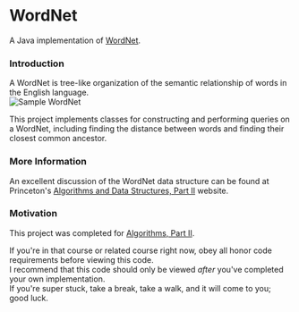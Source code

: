# WordNet
A Java implementation of [WordNet](https://en.wikipedia.org/wiki/WordNet).

### Introduction
A WordNet is tree-like organization of the semantic relationship of words in the English language.  
![Sample WordNet](http://coursera.cs.princeton.edu/algs4/assignments/wordnet-fig1.png)

This project implements classes for constructing and performing queries on a WordNet, including finding the distance between words and finding their closest common ancestor.

### More Information
An excellent discussion of the WordNet data structure can be found at Princeton's [Algorithms and Data Structures, Part II](http://coursera.cs.princeton.edu/algs4/assignments/wordnet.html) website.

### Motivation
This project was completed for [Algorithms, Part II](https://www.coursera.org/learn/algorithms-part2).

If you're in that course or related course right now, obey all honor code requirements before viewing this code.  
I recommend that this code should only be viewed _after_ you've completed your own implementation.  
If you're super stuck, take a break, take a walk, and it will come to you; good luck.
